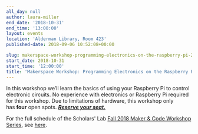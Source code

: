 ```yaml
---
all_day: null
author: laura-miller
end_date: '2018-10-31'
end_time: '13:00:00'
layout: events
location: 'Alderman Library, Room 423'
published-date: 2018-09-06 10:52:08+00:00

slug: makerspace-workshop-programming-electronics-on-the-raspberry-pi-2
start_date: 2018-10-31
start_time: '12:00:00'
title: 'Makerspace Workshop: Programming Electronics on the Raspberry Pi'
---
```


In this workshop we’ll learn the basics of using your Raspberry Pi to control electronic circuits. No experience with electronics or Raspberry Pi required for this workshop. Due to limitations of hardware, this workshop only has **four** open spots. [_**Reserve your seat.**_](https://cal.lib.virginia.edu/event/4585922)

For the full schedule of the Scholars' Lab [Fall 2018 Maker & Code Workshop Series](http://scholarslab.org/makerspace/fall-2018-maker-code-workshop-series/), see [here](http://scholarslab.org/makerspace/fall-2018-maker-code-workshop-series/).
